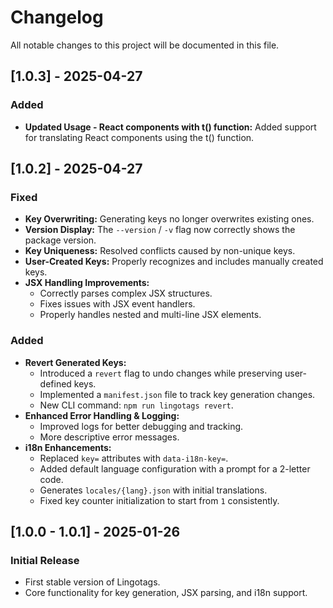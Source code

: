 # Changelog

All notable changes to this project will be documented in this file.

## [1.0.3] - 2025-04-27

### Added

- **Updated Usage - React components with t() function:** Added support for translating React components using the t() function.

## [1.0.2] - 2025-04-27

### Fixed

- **Key Overwriting:** Generating keys no longer overwrites existing ones.
- **Version Display:** The `--version` / `-v` flag now correctly shows the package version.
- **Key Uniqueness:** Resolved conflicts caused by non-unique keys.
- **User-Created Keys:** Properly recognizes and includes manually created keys.
- **JSX Handling Improvements:**
  - Correctly parses complex JSX structures.
  - Fixes issues with JSX event handlers.
  - Properly handles nested and multi-line JSX elements.

### Added

- **Revert Generated Keys:**
  - Introduced a `revert` flag to undo changes while preserving user-defined keys.
  - Implemented a `manifest.json` file to track key generation changes.
  - New CLI command: `npm run lingotags revert`.
- **Enhanced Error Handling & Logging:**
  - Improved logs for better debugging and tracking.
  - More descriptive error messages.
- **i18n Enhancements:**
  - Replaced `key=` attributes with `data-i18n-key=`.
  - Added default language configuration with a prompt for a 2-letter code.
  - Generates `locales/{lang}.json` with initial translations.
  - Fixed key counter initialization to start from `1` consistently.

## [1.0.0 - 1.0.1] - 2025-01-26

### Initial Release

- First stable version of Lingotags.
- Core functionality for key generation, JSX parsing, and i18n support.
